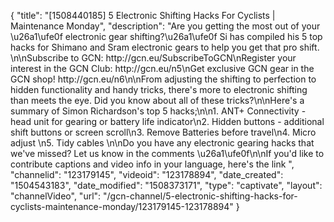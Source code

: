 {
    "title": "[1508440185] 5 Electronic Shifting Hacks For Cyclists | Maintenance Monday",
    "description": "Are you getting the most out of your \u26a1\ufe0f electronic gear shifting?\u26a1\ufe0f Si has compiled his 5 top hacks for Shimano and Sram electronic gears to help you get that pro shift. \n\nSubscribe to GCN: http:\/\/gcn.eu\/SubscribeToGCN\nRegister your interest in the GCN Club: http:\/\/gcn.eu\/n5\nGet exclusive GCN gear in the GCN shop! http:\/\/gcn.eu\/n6\n\nFrom adjusting the shifting to perfection to hidden functionality and handy tricks, there's more to electronic shifting than meets the eye. Did you know about all of these tricks?\n\nHere's a summary of Simon Richardson's top 5 hacks;\n\n1. ANT+ Connectivity - head unit for gearing or battery life indicator\n2. Hidden buttons - additional shift buttons or screen scroll\n3. Remove Batteries before travel\n4. Micro adjust \n5. Tidy cables \n\nDo you have any electronic gearing hacks that we've missed? Let us know in the comments \u26a1\ufe0f\n\nIf you'd like to contribute captions and video info in your language, here's the link ",
    "channelid": "123179145",
    "videoid": "123178894",
    "date_created": "1504543183",
    "date_modified": "1508373171",
    "type": "captivate",
    "layout": "channelVideo",
    "url": "\/gcn-channel\/5-electronic-shifting-hacks-for-cyclists-maintenance-monday\/123179145-123178894"
}